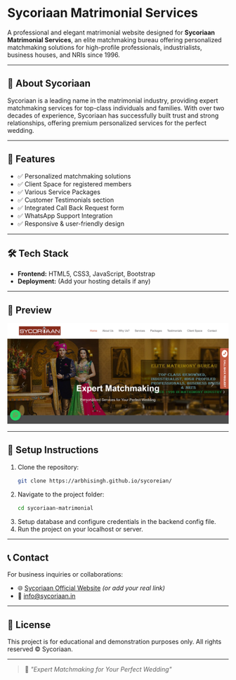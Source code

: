 # Sycoriaan Matrimonial Services

A professional and elegant matrimonial website designed for **Sycoriaan Matrimonial Services**, an elite matchmaking bureau offering personalized matchmaking solutions for high-profile professionals, industrialists, business houses, and NRIs since 1996.

---

## 🌟 About Sycoriaan

Sycoriaan is a leading name in the matrimonial industry, providing expert matchmaking services for top-class individuals and families. With over two decades of experience, Sycoriaan has successfully built trust and strong relationships, offering premium personalized services for the perfect wedding.

---

## 🚀 Features

- ✅ Personalized matchmaking solutions
- ✅ Client Space for registered members
- ✅ Various Service Packages
- ✅ Customer Testimonials section
- ✅ Integrated Call Back Request form
- ✅ WhatsApp Support Integration
- ✅ Responsive & user-friendly design

---

## 🛠️ Tech Stack

- **Frontend:** HTML5, CSS3, JavaScript, Bootstrap
- **Deployment:** (Add your hosting details if any)

---

## 📸 Preview

![Website Screenshot](./Screenshot.png)

---

## 🔧 Setup Instructions

1. Clone the repository:
    ```bash
    git clone https://arbhisingh.github.io/sycoreian/
    ```
2. Navigate to the project folder:
    ```bash
    cd sycoriaan-matrimonial
    ```
3. Setup database and configure credentials in the backend config file.
4. Run the project on your localhost or server.

---

## 📞 Contact

For business inquiries or collaborations:

- 🌐 [Sycoriaan Official Website](https://sycoriaan.in) *(or add your real link)*
- 📧 info@sycoriaan.in

---

## 📄 License

This project is for educational and demonstration purposes only. All rights reserved © Sycoriaan.

---

> 🎯 *"Expert Matchmaking for Your Perfect Wedding"*


